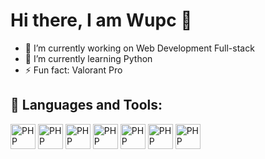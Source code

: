 # Hi there, I am Wupc 👋



- 🔭 I’m currently working on Web Development Full-stack
- 🌱 I’m currently learning Python
- ⚡ Fun fact: Valorant Pro

## 🧰 Languages and Tools:

<img src=https://cdn.discordapp.com/emojis/763124776200962098.png? alt=PHP height=40 style=vertical-align:top; > <span>
<img src=https://cdn.discordapp.com/emojis/763124774766903317.png? alt=PHP height=40 style=vertical-align:top; > </span>
<span> <img src=https://cdn.discordapp.com/emojis/745084335299887144.png?v alt=PHP height=40 style=vertical-align:top; > </span>
<span> <img src=https://cdn.discordapp.com/emojis/745084407265624244.png?v alt=PHP height=40 style=vertical-align:top; > </span>
<span> <img src=https://www.mysql.com/common/logos/logo-mysql-170x115.png alt=PHP height=40 style=vertical-align:top; > </span>
<span> <img src=https://cdn.discordapp.com/emojis/761788881086447648.gif?v alt=PHP height=40 style=vertical-align:top; > </span>
<span> <img src=https://raw.githubusercontent.com/dhanishgajjar/vscode-icons/master/png/default_dark.png alt=PHP height=40 style=vertical-align:top; > </span>

